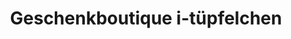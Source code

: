 ---
title: "Geschenkboutique i-tüpfelchen"
url: /moeckmuehl/geschenkboutique-i-tuepfelchen/
shop: Andenken
---